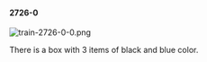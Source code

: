 #### 2726-0
![train-2726-0-0.png](https://github.com/lil-lab/nlvr/raw/master/nlvr/train/images/36/train-2726-0-0.png "train-2726-0-0.png")

There is a box with 3 items of black and blue color.